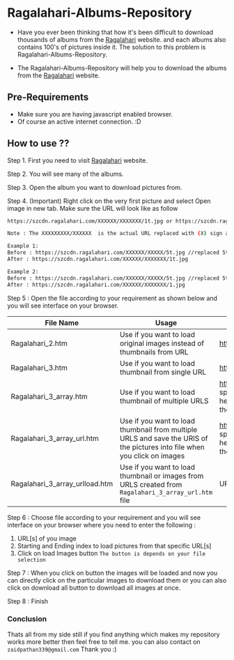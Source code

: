 # Ragalahari-Albums-Repository

* Have you ever been thinking that how it's been difficult to download thousands of albums from the [Ragalahari](http://raagalahari.com/) website. and each albums also contains 100's of pictures inside it. The solution to this problem is Ragalahari-Albums-Repository.

* The Ragalahari-Albums-Repository will help you to download the albums from the [Ragalahari](http://raagalahari.com/) website.

## Pre-Requirements ##

* Make sure you are having javascript enabled browser.
* Of course an active internet connection. :D

## How to use ?? ##

Step 1. First you need to visit [Ragalahari](http://raagalahari.com/) website.

Step 2. You will see many of the albums.

Step 3. Open the album you want to download pictures from.

Step 4. (Important) Right click on the very first picture and select Open image in new tab. Make sure the URL will look like as follow 

```sh
https://szcdn.ragalahari.com/XXXXXX/XXXXXXX/1t.jpg or https://szcdn.ragalahari.com/XXXXXX/XXXXXXX/1.jpg

Note : The XXXXXXXXX/XXXXXX  is the actual URL replaced with (X) sign and make sure that the url ends with 1t.jpg and if not then you can do it manually replace the url ending if required.
```

```sh
Example 1:
Before : https://szcdn.ragalahari.com/XXXXXX/XXXXX/5t.jpg //replaced 5t with 1t
After : https://szcdn.ragalahari.com/XXXXXX/XXXXXXX/1t.jpg
```

```sh
Example 2:
Before : https://szcdn.ragalahari.com/XXXXXX/XXXXX/5t.jpg //replaced 5t with 1
After : https://szcdn.ragalahari.com/XXXXXX/XXXXXXX/1.jpg
```


Step 5 : Open the file according to your requirement as shown below and you will see interface on your browser.

| File Name | Usage | URL Parameter |
|-----------|-------|---------------|
| Ragalahari_2.htm | Use if you want to load original images instead of thumbnails from URL | https://szcdn.ragalahari.com/xxxx/xxxx1.jpg
| Ragalahari_3.htm | Use if you want to load thumbnail from single URL | https://szcdn.ragalahari.com/xxxx/xxxx1t.jpg |
| Ragalahari_3_array.htm | Use if you want to load thumbnail of multiple URLS | https://szcdn.ragalahari.com/xxxx/xxxx1t.jpg`give space here` https://szcdn.ragalahari.com/xxxx/xxxx1t.jpg `All the URLS must be white space seperated` |
| Ragalahari_3_array_url.htm | Use if you want to load thumbnail from multiple URLS and save the URlS of the pictures into file when you click on images | https://szcdn.ragalahari.com/xxxx/xxxx1t.jpg`give space here` https://szcdn.ragalahari.com/xxxx/xxxx1t.jpg `All the URLS must be white space seperated`  |
| Ragalahari_3_array_urlload.htm | Use if you want to load thumbnail or images from URLS created from `Ragalahari_3_array_url.htm` file | URLS created from `Ragalahari_3_array_url.htm` file |

Step 6 : Choose file according to your requirement and you will see interface on your browser where you need to enter the following :
1. URL[s] of you image
2. Starting and Ending index to load pictures from that specific URL[s]
3. Click on load Images button `The button is depends on your file selection `

Step 7 : When you click on button the images will be loaded and now you can directly click on the particular images to download them or you can also click on download all button to download all images at once.

Step 8 : Finish

### Conclusion

Thats all from my side still if you find anything which makes my repository works more better then feel free to tell me. you can also contact on `zaidpathan339@gmail.com` Thank you :)
